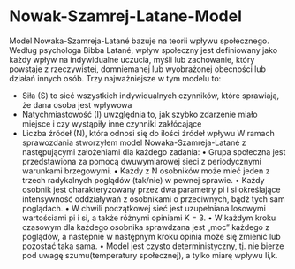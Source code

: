 # Nowak-Szamrej-Latane-Model
Model Nowaka-Szamreja-Latané bazuje na teorii wpływu społecznego. Według psychologa Bibba Latané, wpływ społeczny jest definiowany jako każdy wpływ na indywidualne uczucia, myśli lub zachowanie, który powstaje z rzeczywistej, domniemanej lub wyobrażonej obecności lub działań innych osób. Trzy najważniejsze w tym modelu to:
 - Siła (S) to sieć wszystkich indywidualnych czynników, które sprawiają, że dana osoba jest wpływowa
 - Natychmiastowość (I) uwzględnia to, jak szybko zdarzenie miało miejsce i czy wystąpiły inne czynniki zakłócające
 - Liczba źródeł (N), która odnosi się do ilości źródeł wpływu
W ramach sprawozdania stworzyłem model Nowaka-Szamreja-Latané z następującymi założeniami dla każdego zadania:
• Grupa społeczna jest przedstawiona za pomocą dwuwymiarowej sieci z periodycznymi warunkami brzegowymi.
• Każdy z N osobników może mieć jeden z trzech radykalnych poglądów (tak/nie) w pewnej sprawie.
• Każdy osobnik jest charakteryzowany przez dwa parametry pi i si określające intensywność oddziaływań z osobnikami o przeciwnych, bądź tych sam poglądach.
• W chwili początkowej sieć jest uzupełniana losowymi wartościami pi i si, a także różnymi opiniami K = 3.
• W każdym kroku czasowym dla każdego osobnika sprawdzana jest „moc” każdego z poglądów, a następnie w następnym kroku opinia może się zmienić lub pozostać taka sama.
• Model jest czysto deterministyczny, tj. nie bierze pod uwagę szumu(temperatury społecznej), a tylko miarę wpływu Ii,k.
